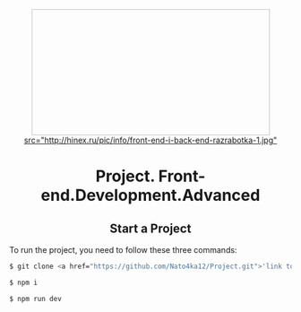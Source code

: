 <div align="center">
    <a href="https://github.com/Nato4ka12/Project">
        <img width="425" height="225">
            src="http://hinex.ru/pic/info/front-end-i-back-end-razrabotka-1.jpg"
    </a>
    <h1>Project. Front-end.Development.Advanced</h1>
</div>

<h2 align="center">Start a Project</h2>

To run the project, you need to follow these three commands:
```bash
$ git clone <a href="https://github.com/Nato4ka12/Project.git">'link to the repository'</a>

$ npm i

$ npm run dev